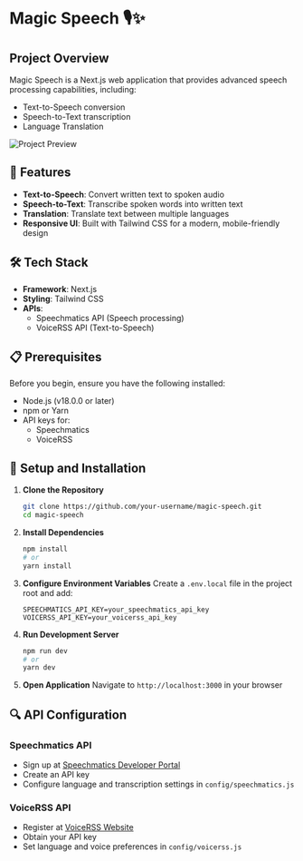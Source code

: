 # Magic Speech 🎙️✨

## Project Overview

Magic Speech is a Next.js web application that provides advanced speech processing capabilities, including:
- Text-to-Speech conversion
- Speech-to-Text transcription
- Language Translation

![Project Preview](https://cloud-iw2rzomfe-hack-club-bot.vercel.app/0image.png)

## 🚀 Features

- **Text-to-Speech**: Convert written text to spoken audio
- **Speech-to-Text**: Transcribe spoken words into written text
- **Translation**: Translate text between multiple languages
- **Responsive UI**: Built with Tailwind CSS for a modern, mobile-friendly design

## 🛠️ Tech Stack

- **Framework**: Next.js
- **Styling**: Tailwind CSS
- **APIs**:
  - Speechmatics API (Speech processing)
  - VoiceRSS API (Text-to-Speech)

## 📋 Prerequisites

Before you begin, ensure you have the following installed:
- Node.js (v18.0.0 or later)
- npm or Yarn
- API keys for:
  - Speechmatics
  - VoiceRSS

## 🔧 Setup and Installation

1. **Clone the Repository**
   ```bash
   git clone https://github.com/your-username/magic-speech.git
   cd magic-speech
   ```

2. **Install Dependencies**
   ```bash
   npm install
   # or
   yarn install
   ```

3. **Configure Environment Variables**
   Create a `.env.local` file in the project root and add:
   ```
   SPEECHMATICS_API_KEY=your_speechmatics_api_key
   VOICERSS_API_KEY=your_voicerss_api_key
   ```

4. **Run Development Server**
   ```bash
   npm run dev
   # or
   yarn dev
   ```

5. **Open Application**
   Navigate to `http://localhost:3000` in your browser


## 🔍 API Configuration

### Speechmatics API
- Sign up at [Speechmatics Developer Portal](https://www.speechmatics.com/)
- Create an API key
- Configure language and transcription settings in `config/speechmatics.js`

### VoiceRSS API
- Register at [VoiceRSS Website](https://www.voicerss.org/)
- Obtain your API key
- Set language and voice preferences in `config/voicerss.js`
